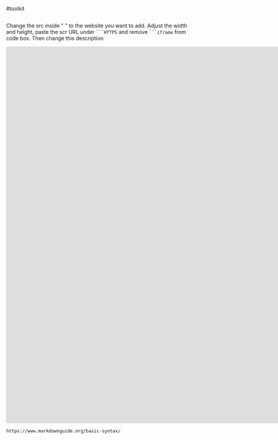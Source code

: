 #toolkit
## 
Change the src inside " " to the website you want to add. Adjust the width and height, paste the scr URL under ` ```HTTPS `  and remove ` ```iframe ` from code box. Then change this description
<iframe width="1560" height="1015" src="https://www.markdownguide.org/basic-syntax/" title="Toolkit" frameborder="0" allow="accelerometer; autoplay; clipboard-write; encrypted-media; gyroscope; picture-in-picture" allowfullscreen></iframe>

```HTTPS
https://www.markdownguide.org/basic-syntax/
```
